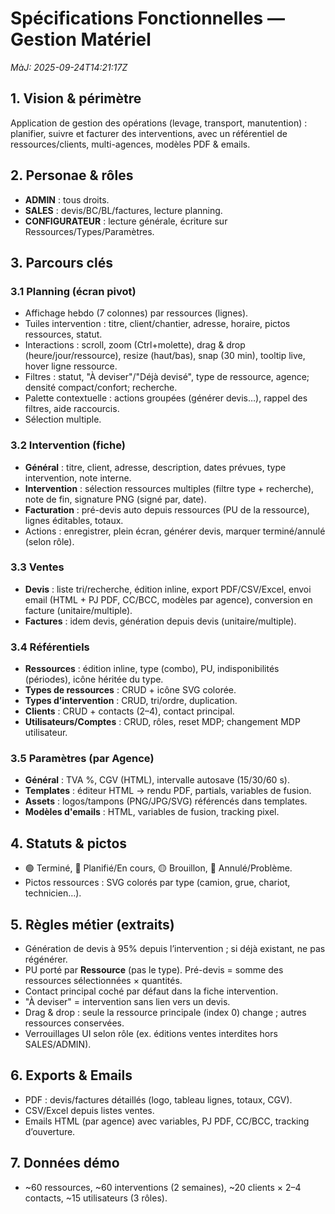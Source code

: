 # Spécifications Fonctionnelles — Gestion Matériel
_MàJ: 2025-09-24T14:21:17Z_


## 1. Vision & périmètre
Application de gestion des opérations (levage, transport, manutention) : planifier, suivre et facturer des interventions, avec un référentiel de ressources/clients, multi-agences, modèles PDF & emails.

## 2. Personae & rôles
- **ADMIN** : tous droits.
- **SALES** : devis/BC/BL/factures, lecture planning.
- **CONFIGURATEUR** : lecture générale, écriture sur Ressources/Types/Paramètres.

## 3. Parcours clés
### 3.1 Planning (écran pivot)
- Affichage hebdo (7 colonnes) par ressources (lignes).
- Tuiles intervention : titre, client/chantier, adresse, horaire, pictos ressources, statut.
- Interactions : scroll, zoom (Ctrl+molette), drag & drop (heure/jour/ressource), resize (haut/bas), snap (30 min), tooltip live, hover ligne ressource.
- Filtres : statut, "À deviser"/"Déjà devisé", type de ressource, agence; densité compact/confort; recherche.
- Palette contextuelle : actions groupées (générer devis…), rappel des filtres, aide raccourcis.
- Sélection multiple.

### 3.2 Intervention (fiche)
- **Général** : titre, client, adresse, description, dates prévues, type intervention, note interne.
- **Intervention** : sélection ressources multiples (filtre type + recherche), note de fin, signature PNG (signé par, date).
- **Facturation** : pré-devis auto depuis ressources (PU de la ressource), lignes éditables, totaux.
- Actions : enregistrer, plein écran, générer devis, marquer terminé/annulé (selon rôle).

### 3.3 Ventes
- **Devis** : liste tri/recherche, édition inline, export PDF/CSV/Excel, envoi email (HTML + PJ PDF, CC/BCC, modèles par agence), conversion en facture (unitaire/multiple).
- **Factures** : idem devis, génération depuis devis (unitaire/multiple).

### 3.4 Référentiels
- **Ressources** : édition inline, type (combo), PU, indisponibilités (périodes), icône héritée du type.
- **Types de ressources** : CRUD + icône SVG colorée.
- **Types d’intervention** : CRUD, tri/ordre, duplication.
- **Clients** : CRUD + contacts (2–4), contact principal.
- **Utilisateurs/Comptes** : CRUD, rôles, reset MDP; changement MDP utilisateur.

### 3.5 Paramètres (par Agence)
- **Général** : TVA %, CGV (HTML), intervalle autosave (15/30/60 s).
- **Templates** : éditeur HTML → rendu PDF, partials, variables de fusion.
- **Assets** : logos/tampons (PNG/JPG/SVG) référencés dans templates.
- **Modèles d'emails** : HTML, variables de fusion, tracking pixel.

## 4. Statuts & pictos
- 🟢 Terminé, 🔵 Planifié/En cours, 🟡 Brouillon, 🔴 Annulé/Problème.
- Pictos ressources : SVG colorés par type (camion, grue, chariot, technicien…).

## 5. Règles métier (extraits)
- Génération de devis à 95% depuis l’intervention ; si déjà existant, ne pas régénérer.
- PU porté par **Ressource** (pas le type). Pré-devis = somme des ressources sélectionnées × quantités.
- Contact principal coché par défaut dans la fiche intervention.
- "À deviser" = intervention sans lien vers un devis.
- Drag & drop : seule la ressource principale (index 0) change ; autres ressources conservées.
- Verrouillages UI selon rôle (ex. éditions ventes interdites hors SALES/ADMIN).

## 6. Exports & Emails
- PDF : devis/factures détaillés (logo, tableau lignes, totaux, CGV).
- CSV/Excel depuis listes ventes.
- Emails HTML (par agence) avec variables, PJ PDF, CC/BCC, tracking d’ouverture.

## 7. Données démo
- ~60 ressources, ~60 interventions (2 semaines), ~20 clients × 2–4 contacts, ~15 utilisateurs (3 rôles).
